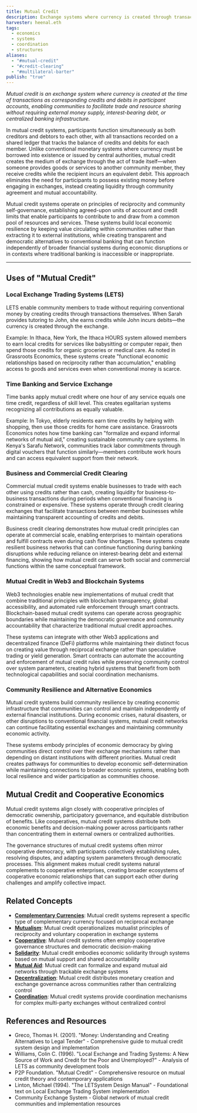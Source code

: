 ```yaml
---
title: Mutual Credit
description: Exchange systems where currency is created through transactions as corresponding credits and debits, enabling communities to facilitate trade without requiring external money supply or centralized banking infrastructure
harvester: heenal.eth
tags:
  - economics
  - systems
  - coordination
  - structures
aliases:
  - "#mutual-credit"
  - "#credit-clearing"
  - "#multilateral-barter"
publish: "true"
---
```


_Mutual credit is an exchange system where currency is created at the time of transactions as corresponding credits and debits in participant accounts, enabling communities to facilitate trade and resource sharing without requiring external money supply, interest-bearing debt, or centralized banking infrastructure._

In mutual credit systems, participants function simultaneously as both creditors and debtors to each other, with all transactions recorded on a shared ledger that tracks the balance of credits and debits for each member. Unlike conventional monetary systems where currency must be borrowed into existence or issued by central authorities, mutual credit creates the medium of exchange through the act of trade itself—when someone provides goods or services to another community member, they receive credits while the recipient incurs an equivalent debit. This approach eliminates the need for participants to possess existing money before engaging in exchanges, instead creating liquidity through community agreement and mutual accountability.

Mutual credit systems operate on principles of reciprocity and community self-governance, establishing agreed-upon units of account and credit limits that enable participants to contribute to and draw from a common pool of resources and services. These systems build local economic resilience by keeping value circulating within communities rather than extracting it to external institutions, while creating transparent and democratic alternatives to conventional banking that can function independently of broader financial systems during economic disruptions or in contexts where traditional banking is inaccessible or inappropriate.

---

## Uses of "Mutual Credit"

### Local Exchange Trading Systems (LETS)

LETS enable community members to trade without requiring conventional money by creating credits through transactions themselves. When Sarah provides tutoring to John, she earns credits while John incurs debits—the currency is created through the exchange.

Example: In Ithaca, New York, the Ithaca HOURS system allowed members to earn local credits for services like babysitting or computer repair, then spend those credits for organic groceries or medical care. As noted in Grassroots Economics, these systems create "functional economic relationships based on reciprocity rather than accumulation," enabling access to goods and services even when conventional money is scarce.

### Time Banking and Service Exchange

Time banks apply mutual credit where one hour of any service equals one time credit, regardless of skill level. This creates egalitarian systems recognizing all contributions as equally valuable.

Example: In Tokyo, elderly residents earn time credits by helping with shopping, then use those credits for home care assistance. Grassroots Economics notes how time banking can "formalize and expand informal networks of mutual aid," creating sustainable community care systems. In Kenya's Sarafu Network, communities track labor commitments through digital vouchers that function similarly—members contribute work hours and can access equivalent support from their network.

### Business and Commercial Credit Clearing

Commercial mutual credit systems enable businesses to trade with each other using credits rather than cash, creating liquidity for business-to-business transactions during periods when conventional financing is constrained or expensive. These systems operate through credit clearing exchanges that facilitate transactions between member businesses while maintaining transparent accounting of credits and debits.

Business credit clearing demonstrates how mutual credit principles can operate at commercial scale, enabling enterprises to maintain operations and fulfill contracts even during cash flow shortages. These systems create resilient business networks that can continue functioning during banking disruptions while reducing reliance on interest-bearing debt and external financing, showing how mutual credit can serve both social and commercial functions within the same conceptual framework.

### Mutual Credit in Web3 and Blockchain Systems

Web3 technologies enable new implementations of mutual credit that combine traditional principles with blockchain transparency, global accessibility, and automated rule enforcement through smart contracts. Blockchain-based mutual credit systems can operate across geographic boundaries while maintaining the democratic governance and community accountability that characterize traditional mutual credit approaches.

These systems can integrate with other Web3 applications and decentralized finance (DeFi) platforms while maintaining their distinct focus on creating value through reciprocal exchange rather than speculative trading or yield generation. Smart contracts can automate the accounting and enforcement of mutual credit rules while preserving community control over system parameters, creating hybrid systems that benefit from both technological capabilities and social coordination mechanisms.

### Community Resilience and Alternative Economics

Mutual credit systems build community resilience by creating economic infrastructure that communities can control and maintain independently of external financial institutions. During economic crises, natural disasters, or other disruptions to conventional financial systems, mutual credit networks can continue facilitating essential exchanges and maintaining community economic activity.

These systems embody principles of economic democracy by giving communities direct control over their exchange mechanisms rather than depending on distant institutions with different priorities. Mutual credit creates pathways for communities to develop economic self-determination while maintaining connections to broader economic systems, enabling both local resilience and wider participation as communities choose.

## Mutual Credit and Cooperative Economics

Mutual credit systems align closely with cooperative principles of democratic ownership, participatory governance, and equitable distribution of benefits. Like cooperatives, mutual credit systems distribute both economic benefits and decision-making power across participants rather than concentrating them in external owners or centralized authorities.

The governance structures of mutual credit systems often mirror cooperative democracy, with participants collectively establishing rules, resolving disputes, and adapting system parameters through democratic processes. This alignment makes mutual credit systems natural complements to cooperative enterprises, creating broader ecosystems of cooperative economic relationships that can support each other during challenges and amplify collective impact.

## Related Concepts

- **[Complementary Currencies](/tags/complementary-currencies.md)**: Mutual credit systems represent a specific type of complementary currency focused on reciprocal exchange
- **[Mutualism](/tags/mutualism.md)**: Mutual credit operationalizes mutualist principles of reciprocity and voluntary cooperation in exchange systems
- **[Cooperative](/tags/cooperative.md)**: Mutual credit systems often employ cooperative governance structures and democratic decision-making
- **[Solidarity](/tags/solidarity.md)**: Mutual credit embodies economic solidarity through systems based on mutual support and shared accountability
- **[Mutual Aid](/tags/mutual-aid.md)**: Mutual credit can formalize and expand mutual aid networks through trackable exchange systems
- **[Decentralization](/tags/decentralization.md)**: Mutual credit distributes monetary creation and exchange governance across communities rather than centralizing control
- **[Coordination](/tags/coordination.md)**: Mutual credit systems provide coordination mechanisms for complex multi-party exchanges without centralized control

## References and Resources

- Greco, Thomas H. (2001). "Money: Understanding and Creating Alternatives to Legal Tender" - Comprehensive guide to mutual credit system design and implementation
- Williams, Colin C. (1996). "Local Exchange and Trading Systems: A New Source of Work and Credit for the Poor and Unemployed?" - Analysis of LETS as community development tools
- P2P Foundation. "Mutual Credit" - Comprehensive resource on mutual credit theory and contemporary applications
- Linton, Michael (1994). "The LETSystem Design Manual" - Foundational text on Local Exchange Trading System implementation
- Community Exchange System - Global network of mutual credit communities and implementation resources